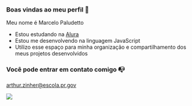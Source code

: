 ### Boas vindas ao meu perfil 💙
Meu nome é Marcelo Paludetto

- Estou estudando na [Alura](https://www.alura.com.br)
- Estou me desenvolvendo na linguagem JavaScript
- Utilizo esse espaço para minha organização e compartilhamento dos meus projetos desenvolvidos

### Você pode entrar em contato comigo 📭

arthur.zinher@escola.pr.gov

![](https://media.tenor.com/5layaN6uDCMAAAAd/the-rock-the-rock2022.gif)
